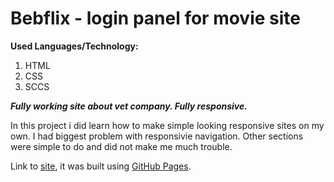 # Bebflix - login panel for movie site

**Used Languages/Technology:**

1. HTML
2. CSS
3. SCCS

***Fully working site about vet company. Fully responsive.***

In this project i did learn how to make simple looking responsive sites on my own. I had biggest problem with  responsivie navigation. Other sections were simple to do and did not make me much trouble.

Link to [site](https://ludzikk.github.io/Animal-Paradise/), it was built using [GitHub Pages](https://pages.github.com/).

